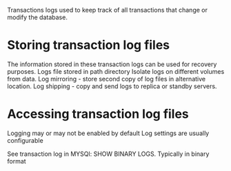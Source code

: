 Transactions logs used to keep track of all transactions that change or modify the database.

# Storing transaction log files

The information stored in these transaction logs can be used for recovery purposes.
Logs file stored in path directory
Isolate logs on different volumes from data.
Log mirroring - store second copy of log files in alternative location.
Log shipping - copy and send logs to replica or standby servers.

# Accessing transaction log files

Logging may or may not be enabled by default
Log settings are usually configurable

See transaction log in MYSQl: SHOW BINARY LOGS.
Typically in binary format